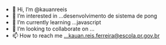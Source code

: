 - 👋 Hi, I’m @kauanreeis
- 👀 I’m interested in ...desenvolvimento de sistema de pong
- 🌱 I’m currently learning ...javascript
- 💞️ I’m looking to collaborate on ...
- 📫 How to reach me ...kauan.reis.ferreira@escola.pr.gov.br

<!---
kauanreeis/kauanreeis is a ✨ special ✨ repository because its `README.md` (this file) appears on your GitHub profile.
You can click the Preview link to take a look at your changes.
--->
